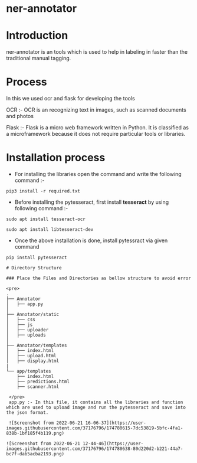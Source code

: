 # ner-annotator

# Introduction

ner-annotator is an tools which is used to help in labeling in faster than the traditional manual tagging.

# Process 
 In this we used ocr and flask for developing the tools
 
 OCR :- OCR is an recognizing text in images, such as scanned documents and photos
 
 Flask :- Flask is a micro web framework written in Python. It is classified as a microframework because it does not require particular tools or libraries.
 
 # Installation process
 
 - For installing the libraries open the command and write the following command :- 
```
pip3 install -r required.txt
```

- Before installing the pytesseract, first install **tesseract** by using following command :-
```
sudo apt install tesseract-ocr
 
sudo apt install libtesseract-dev 
```

- Once the above installation is done, install pytessract via given command 
```
pip install pytesseract

# Directory Structure 

### Place the Files and Directories as bellow structure to avoid error

<pre>
.
├── Annotator
│   ├── app.py
│  
├── Annotator/static
│   ├── css
│   ├── js
│   ├── uploader
│   ├── uploads
│   
├── Annotator/templates
│   ├── index.html
│   ├── upload.html
│   ├── display.html
|
└── app/templates
    ├── index.html
    ├── predictions.html
    ├── scanner.html
    
 </pre>
 app.py :- In this file, it contains all the libraries and function which are used to upload image and run the pytesseract and save into the json format.
 
 ![Screenshot from 2022-06-21 16-06-37](https://user-images.githubusercontent.com/37176796/174780615-7dc53819-5bfc-4fa1-838b-1bf185f4b119.png)
 
![Screenshot from 2022-06-21 12-44-46](https://user-images.githubusercontent.com/37176796/174780638-80d220d2-b221-44a7-bc7f-dab5acba2193.png)


 

